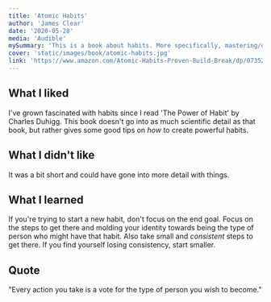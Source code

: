 ```yaml
---
title: 'Atomic Habits'  
author: 'James Clear'  
date: '2020-05-28' 
media: 'Audible'  
mySummary: 'This is a book about habits. More specifically, mastering/developing a system of creating habits.'  
cover: 'static/images/book/atomic-habits.jpg'  
link: 'https://www.amazon.com/Atomic-Habits-Proven-Build-Break/dp/0735211299'  
---
```


## What I liked
I've grown fascinated with habits since I read 'The Power of Habit' by Charles Duhigg. This book doesn't go into as much scientific detail as that book,
but rather gives some good tips on *how* to create powerful habits.

## What I didn't like
It was a bit short and could have gone into more detail with things.

## What I learned
If you're trying to start a new habit, don't focus on the end goal. Focus on the steps to get there and molding your identity towards being the type of 
person who might have that habit. Also take small and *consistent* steps to get there. If you find yourself losing consistency, start smaller.

## Quote
"Every action you take is a vote for the type of person you wish to become."



